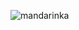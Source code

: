 ![mandarinka](https://cdn.imgbin.com/12/8/8/imgbin-orange-juice-tangerine-mandarin-orange-satsuma-mandarin-orange-UcM9kiWtSWGEXwsMtqmddBPp0.jpg)